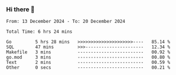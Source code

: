 ### Hi there 👋

<!--
**zhumeme/zhumeme** is a ✨ _special_ ✨ repository because its `README.md` (this file) appears on your GitHub profile.

Here are some ideas to get you started:

- 🔭 I’m currently working on ...
- 🌱 I’m currently learning ...
- 👯 I’m looking to collaborate on ...
- 🤔 I’m looking for help with ...
- 💬 Ask me about ...
- 📫 How to reach me: ...
- 😄 Pronouns: ...
- ⚡ Fun fact: ...
-->

<!--START_SECTION:waka-->

```all_time
From: 13 December 2024 - To: 20 December 2024

Total Time: 6 hrs 24 mins

Go         5 hrs 28 mins   >>>>>>>>>>>>>>>>>>>>>----   85.14 %
SQL        47 mins         >>>----------------------   12.34 %
Makefile   3 mins          -------------------------   00.92 %
go.mod     3 mins          -------------------------   00.80 %
Text       2 mins          -------------------------   00.59 %
Other      0 secs          -------------------------   00.21 %
```

<!--END_SECTION:waka-->
